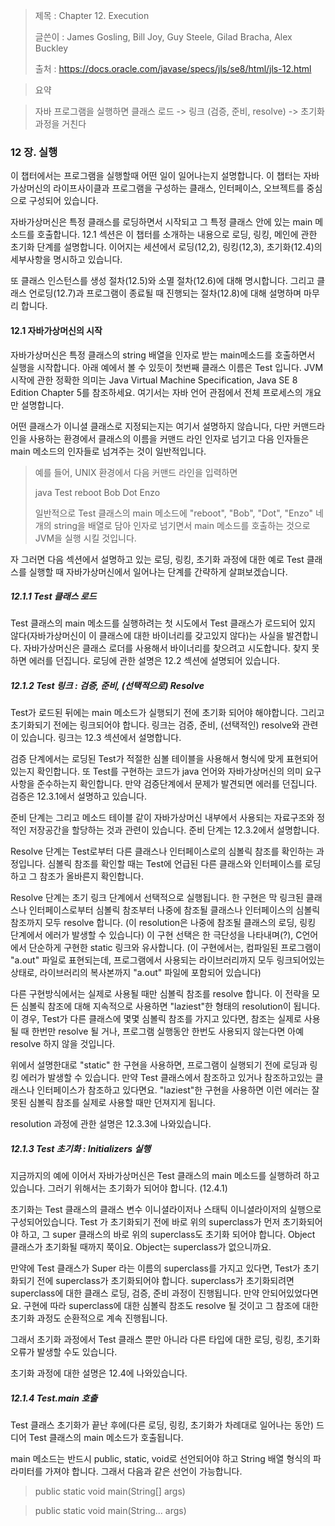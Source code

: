 > 제목 : Chapter 12. Execution
>
> 글쓴이 : James Gosling, Bill Joy, Guy Steele, Gilad Bracha, Alex Buckley
>
> 출처 : https://docs.oracle.com/javase/specs/jls/se8/html/jls-12.html

>  요약

>  자바 프로그램을 실행하면 클래스 로드 -> 링크 (검증, 준비, resolve) -> 초기화 과정을 거친다



### 12 장. 실행

이 챕터에서는 프로그램을 실행할때 어떤 일이 일어나는지 설명합니다. 이 챕터는 자바가상머신의 라이프사이클과 프로그램을 구성하는 클래스, 인터페이스, 오브젝트를 중심으로 구성되어 있습니다.

자바가상머신은 특정 클래스를 로딩하면서 시작되고 그 특정 클래스 안에 있는 main 메소드를 호출합니다. 12.1 섹션은 이 챕터를 소개하는 내용으로 로딩, 링킹, 메인에 관한 초기화 단계를 설명합니다. 이어지는 세션에서 로딩(12,2), 링킹(12,3), 초기화(12.4)의 세부사항을 명시하고 있습니다.

또 클래스 인스턴스를 생성 절차(12.5)와 소멸 절차(12.6)에 대해 명시합니다. 그리고 클래스 언로딩(12.7)과 프로그램이 종료될 때 진행되는 절차(12.8)에 대해 설명하며 마무리 합니다.



#### 12.1 자바가상머신의 시작

자바가상머신은 특정 클래스의 string 배열을 인자로 받는 main메소드를 호출하면서 실행을 시작합니다. 아래 예에서 볼 수 있듯이 첫번째 클래스 이름은 Test 입니다. JVM 시작에 관한 정확한 의미는 Java Virtual Machine Specification, Java SE 8 Edition Chapter 5를 참조하세요. 여기서는 자바 언어 관점에서 전체 프로세스의 개요만 설명합니다.

어떤 클래스가 이니셜 클래스로 지정되는지는 여기서 설명하지 않습니다, 다만 커맨드라인을 사용하는 환경에서 클래스의 이름을 커맨드 라인 인자로 넘기고 다음 인자들은 main 메소드의 인자들로 넘겨주는 것이 일반적입니다.

> 예를 들어, UNIX 환경에서 다음 커맨드 라인을 입력하면
>
> java Test reboot Bob Dot Enzo
>
> 일반적으로  Test 클래스의 main 메소드에 "reboot", "Bob", "Dot", "Enzo" 네 개의 string을 배열로 담아 인자로 넘기면서 main 메소드를 호출하는 것으로 JVM을 실행 시킬 것입니다.

자 그러면 다음 섹션에서 설명하고 있는 로딩, 링킹, 초기화 과정에 대한 예로 Test 클래스를 실행할 때 자바가상머신에서 일어나는 단계를 간략하게 살펴보겠습니다.



##### 12.1.1 Test 클래스 로드

Test 클래스의 main 메소드를 실행하려는 첫 시도에서 Test 클래스가 로드되어 있지 않다(자바가상머신이 이 클래스에 대한 바이너리를 갖고있지 않다)는 사실을 발견합니다. 자바가상머신은 클래스 로더를 사용해서 바이너리를 찾으려고 시도합니다. 찾지 못하면 에러를 던집니다. 로딩에 관한 설명은 12.2 섹션에 설명되어 있습니다.

##### 12.1.2 Test 링크 : 검증, 준비, (선택적으로) Resolve

Test가 로드된 뒤에는 main 메소드가 실행되기 전에 초기화 되어야 해야합니다. 그리고 초기화되기 전에는 링크되어야 합니다. 링크는 검증, 준비, (선택적인) resolve와 관련이 있습니다. 링크는 12.3 섹션에서 설명합니다.

검증 단계에서는 로딩된 Test가 적절한 심볼 테이블을 사용해서 형식에 맞게 표현되어 있는지 확인합니다. 또 Test를 구현하는 코드가 java 언어와 자바가상머신의 의미 요구사항을 준수하는지 확인합니다. 만약 검증단계에서 문제가 발견되면 에러를 던집니다. 검증은 12.3.1에서 설명하고 있습니다.

준비 단계는 그리고 메소드 테이블 같이 자바가상머신 내부에서 사용되는 자료구조와 정적인 저장공간을 할당하는 것과 관련이 있습니다. 준비 단계는 12.3.2에서 설명합니다.

Resolve 단계는 Test로부터 다른 클래스나 인터페이스로의 심볼릭 참조를 확인하는 과정입니다. 심볼릭 참조를 확인할 때는 Test에 언급된 다른 클래스와 인터페이스를 로딩하고 그 참조가 올바른지 확인합니다.

Resolve 단계는 초기 링크 단계에서 선택적으로 실행됩니다. 한 구현은 막 링크된 클래스나 인터페이스로부터 심볼릭 참조부터 나중에 참조될 클래스나 인터페이스의 심볼릭 참조까지 모두 resolve 합니다. (이 resolution은 나중에 참조될 클래스의 로딩, 링킹 단계에서 에러가 발생할 수 있습니다) 이 구현 선택은 한 극단성을 나타내며(?), C언어에서 단순하게 구현한 static 링크와 유사합니다. (이 구현에서는, 컴파일된 프로그램이 "a.out"  파일로 표현되는데, 프로그램에서 사용되는 라이브러리까지 모두 링크되어있는 상태로, 라이브러리의 복사본까지 "a.out" 파일에 포함되어 있습니다)

다른 구현방식에서는 실제로 사용될 때만 심볼릭 참조를 resolve 합니다. 이 전략을 모든 심볼릭 참조에 대해 지속적으로 사용하면 "laziest"한 형태의 resolution이 됩니다. 이 경우, Test가 다른 클래스에 몇몇 심볼릭 참조를 가지고 있다면, 참조는 실제로 사용될 때 한번만 resolve 될 거나, 프로그램 실행동안 한번도 사용되지 않는다면 아예 resolve 하지 않을 것입니다.

위에서 설명한대로 "static" 한 구현을 사용하면, 프로그램이 실행되기 전에 로딩과 링킹 에러가 발생할 수 있습니다. 만약 Test 클래스에서 참조하고 있거나 참조하고있는 클래스나 인터페이스가 참조하고 있다면요. "laziest"한 구현을 사용하면 이런 에러는 잘못된 심볼릭 참조를 실제로 사용할 때만 던져지게 됩니다.

resolution 과정에 관한 설명은 12.3.3에 나와있습니다. 

##### 12.1.3 Test 초기화 : Initializers 실행

지금까지의 예에 이어서 자바가상머신은 Test 클래스의 main 메소드를 실행하려 하고 있습니다. 그러기 위해서는 초기화가 되어야 합니다. (12.4.1)

초기화는 Test 클래스의 클래스 변수 이니셜라이저나 스태틱 이니셜라이저의 실행으로 구성되어있습니다. Test 가 초기화되기 전에 바로 위의 superclass가 먼저 초기화되어야 하고, 그 super 클래스의 바로 위의 superclass도 초기화 되어야 합니다. Object 클래스가 초기화될 때까지 쭉이요. Object는 superclass가 없으니까요.

만약에 Test 클래스가 Super 라는 이름의 superclass를 가지고 있다면, Test가 초기화되기 전에 superclass가 초기화되어야 합니다. superclass가 초기화되려면 superclass에 대한 클래스 로딩, 검증, 준비 과정이 진행됩니다. 만약 안되어있었다면요. 구현에 따라 superclass에 대한 심볼릭 참조도 resolve 될 것이고 그 참조에 대한 초기화 과정도 순환적으로 계속 진행됩니다.

그래서 초기화 과정에서 Test 클래스 뿐만 아니라 다른 타입에 대한 로딩, 링킹, 초기화 오류가 발생할 수도 있습니다. 

초기화 과정에 대한 설명은 12.4에 나와있습니다.

##### 12.1.4 Test.main 호출

Test 클래스 초기화가 끝난 후에(다른 로딩, 링킹, 초기화가 차례대로 일어나는 동안) 드디어 Test 클래스의 main 메소드가 호출됩니다. 

main 메소드는 반드시 public, static, void로 선언되어야 하고 String 배열 형식의 파라미터를 가져야 합니다. 그래서 다음과 같은 선언이 가능합니다.

> public static void main(String[] args)

> public static void main(String... args)

